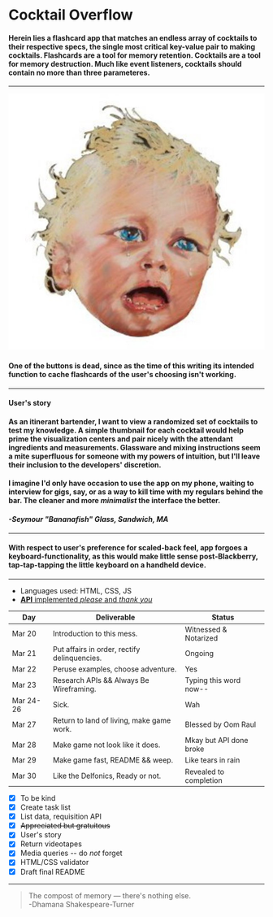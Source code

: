 # Cocktail Overflow

#### Herein lies a flashcard app that matches an endless array of cocktails to their respective specs, the single most critical key-value pair to making cocktails. Flashcards are a tool for memory retention. Cocktails are a tool for memory destruction. Much like event listeners, cocktails should contain no more than three parameteres. 
---

![Wah](/img/MCToBeKind.jpeg)
#### One of the buttons is dead, since as the time of this writing its intended function to cache flashcards of the user's choosing isn't working.
---

#### User's story 

#### As an itinerant bartender, I want to view a randomized set of cocktails to test my knowledge. A simple thumbnail for each cocktail would help prime the visualization centers and pair nicely with the attendant ingredients and measurements. Glassware and mixing instructions seem a mite superfluous for someone with my powers of intuition, but I'll leave their inclusion to the developers' discretion. 

#### I imagine I'd only have occasion to use the app on my phone, waiting to interview for gigs, say, or as a way to kill time with my regulars behind the bar. The cleaner and more _minimalist_ the interface the better.

#### _-Seymour "Bananafish" Glass, Sandwich, MA_ 
---

#### With respect to user's preference for scaled-back feel, app forgoes a keyboard-functionality, as this would make little sense post-Blackberry, tap-tap-tapping the little keyboard on a handheld device. 
---

- Languages used: HTML, CSS, JS
- [**API** implemented _please_ and _thank you_](https://www.thecocktaildb.com/api.php "The Cocktail DB") 


| Day    | Deliverable                                      | Status                |
| ------ | ------------------------------------------------ | --------------------- |
| Mar 20 | Introduction to this mess.                       | Witnessed & Notarized |
| Mar 21 | Put affairs in order, rectify delinquencies.     | Ongoing               |
| Mar 22 | Peruse examples, choose adventure.  | Yes                   |
| Mar 23 | Research APIs && Always Be Wireframing.          | Typing this word now--|
| Mar 24-26 | Sick.                                         | Wah                   |
| Mar 27 | Return to land of living, make game work.                 | Blessed by Oom Raul                                    |
| Mar 28 | Make game not look like it does.                 | Mkay but API done broke                                    |
| Mar 29 | Make game fast, README && weep.                |   Like tears in  rain                                  |
| Mar 30 | Like the Delfonics, Ready or not.                  | Revealed to completion|


- [x] To be kind
- [x] Create task list
- [x] List data, requisition API
- [x] ~~Appreciated but gratuitous~~ 
- [x] User's story  
- [x] Return videotapes
- [x] Media queries -- do _not_ forget
- [x] HTML/CSS validator
- [x] Draft final README
---
> The compost of memory — there's nothing else. <br>-Dhamana Shakespeare-Turner
